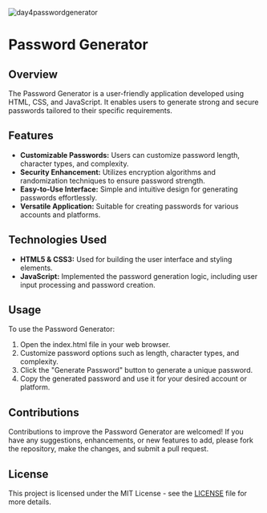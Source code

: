 ![day4passwordgenerator](https://github.com/the-PrafulDesai/Password_Generator/assets/108045971/d4181cf1-9d17-4534-87ef-a07ead6f18c3)

# Password Generator

## Overview
The Password Generator is a user-friendly application developed using HTML, CSS, and JavaScript. It enables users to generate strong and secure passwords tailored to their specific requirements.

## Features
- **Customizable Passwords:** Users can customize password length, character types, and complexity.
- **Security Enhancement:** Utilizes encryption algorithms and randomization techniques to ensure password strength.
- **Easy-to-Use Interface:** Simple and intuitive design for generating passwords effortlessly.
- **Versatile Application:** Suitable for creating passwords for various accounts and platforms.

## Technologies Used
- **HTML5 & CSS3:** Used for building the user interface and styling elements.
- **JavaScript:** Implemented the password generation logic, including user input processing and password creation.

## Usage
To use the Password Generator:
1. Open the index.html file in your web browser.
2. Customize password options such as length, character types, and complexity.
3. Click the "Generate Password" button to generate a unique password.
4. Copy the generated password and use it for your desired account or platform.

## Contributions
Contributions to improve the Password Generator are welcomed! If you have any suggestions, enhancements, or new features to add, please fork the repository, make the changes, and submit a pull request.

## License
This project is licensed under the MIT License - see the [LICENSE](./LICENSE) file for more details.
